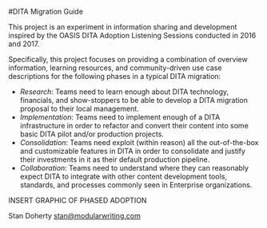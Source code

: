 #DITA Migration Guide

This project is an experiment in information 
sharing and development inspired by the OASIS DITA Adoption
Listening Sessions conducted in 2016 and 2017. 

Specifically, this project focuses on providing a combination of 
overview information, learning resources, and community-driven 
use case descriptions for the following phases in a typical DITA migration:

- *Research*: Teams need to learn enough about DITA technology, financials, and show-stoppers to be able to develop a DITA migration proposal to their local management.
- *Implementation*: Teams need to implement enough of a DITA infrastructure in order to refactor and convert their content into some basic DITA pilot and/or production projects. 
- *Consolidation*: Teams need exploit (within reason) all the out-of-the-box and customizable features in DITA in order to consolidate and justify their investments in it as their default production pipeline.
- *Collaboration*: Teams need to understand where they can reasonably expect DITA to integrate with other content development tools, standards, and processes commonly seen in Enterprise organizations.   

INSERT GRAPHIC OF PHASED ADOPTION

Stan Doherty
stan@modularwriting.com


